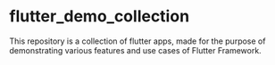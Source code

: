 # flutter_demo_collection
This repository is a collection of flutter apps, made for the purpose of demonstrating various features and use cases of Flutter Framework.
